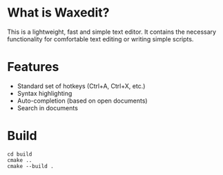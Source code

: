 # What is Waxedit?
This is a lightweight, fast and simple text editor. It contains the necessary functionality for comfortable text editing or writing simple scripts.

# Features
- Standard set of hotkeys (Ctrl+A, Ctrl+X, etc.)
- Syntax highlighting
- Auto-completion (based on open documents)
- Search in documents

# Build
```
cd build
cmake ..
cmake --build .
```